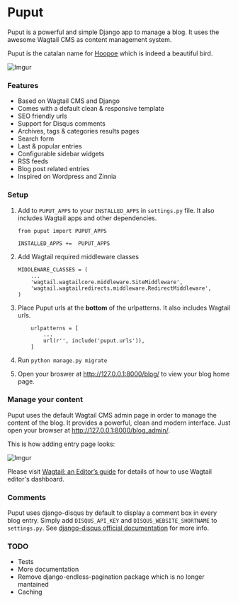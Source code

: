# Puput

Puput is a powerful and simple Django app to manage a blog. It uses the awesome Wagtail CMS as content management system.

Puput is the catalan name for [Hoopoe](https://en.wikipedia.org/wiki/Hoopoe) which is indeed a beautiful bird.

![Imgur](http://i.imgur.com/ndZLeWb.png?1)

### Features
* Based on Wagtail CMS and Django
* Comes with a default clean & responsive template
* SEO friendly urls
* Support for Disqus comments
* Archives, tags & categories results pages
* Search form
* Last & popular entries
* Configurable sidebar widgets
* RSS feeds
* Blog post related entries
* Inspired on Wordpress and Zinnia

### Setup

1. Add to `PUPUT_APPS` to your `INSTALLED_APPS` in `settings.py` file. It also includes Wagtail apps and other dependencies.

    ```
    from puput import PUPUT_APPS
    
    INSTALLED_APPS +=  PUPUT_APPS
    ```
2. Add Wagtail required middleware classes

    ```
    MIDDLEWARE_CLASSES = (
        ...
        'wagtail.wagtailcore.middleware.SiteMiddleware',
        'wagtail.wagtailredirects.middleware.RedirectMiddleware',
    )
    ```
3. Place Puput urls at the __bottom__ of the urlpatterns. It also includes Wagtail urls.

    ```
        urlpatterns = [
            ...
            url(r'', include('puput.urls')),
        ]
    ```
4. Run `python manage.py migrate`
5. Open your broswer at http://127.0.0.1:8000/blog/ to view your blog home page. 

### Manage your content

Puput uses the default Wagtail CMS admin page in order to manage the content of the blog. It provides a powerful, clean and modern interface. Just open your browser at http://127.0.0.1:8000/blog_admin/.

This is how adding entry page looks:

![Imgur](http://i.imgur.com/NntrN3i.png?1)

Please visit [Wagtail: an Editor’s guide](http://docs.wagtail.io/en/v1.0/editor_manual/index.html) for details of how to use Wagtail editor's dashboard.

### Comments

Puput uses django-disqus by default to display a comment box in every blog entry. Simply add `DISQUS_API_KEY` and `DISQUS_WEBSITE_SHORTNAME` to `settings.py`. See [django-disqus official documentation](http://django-disqus.readthedocs.org/en/latest/installation.html#configuring-your-django-installation) for more info.

### TODO

* Tests
* More documentation
* Remove django-endless-pagination package which is no longer mantained
* Caching
